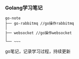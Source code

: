 ### Golang学习笔记
~~~
go-note
├── go-rabbitmq //go操作rabbitmq
│
├── websocket //go操作websocket
│
└── ~~~
~~~

go笔记，记录学习过程，持续更新